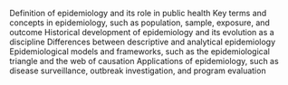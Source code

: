 Definition of epidemiology and its role in public health
Key terms and concepts in epidemiology, such as population, sample, exposure, and outcome
Historical development of epidemiology and its evolution as a discipline
Differences between descriptive and analytical epidemiology
Epidemiological models and frameworks, such as the epidemiological triangle and the web of causation
Applications of epidemiology, such as disease surveillance, outbreak investigation, and program evaluation